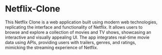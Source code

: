 # Netflix-Clone
 This Netflix Clone is a web application built using modern web technologies, replicating the interface and functionality of Netflix. It allows users to browse and explore a collection of movies and TV shows, showcasing an interactive and visually appealing UI. The app integrates real-time movie data using APIs, providing users with trailers, genres, and ratings, mimicking the streaming experience of Netflix.
